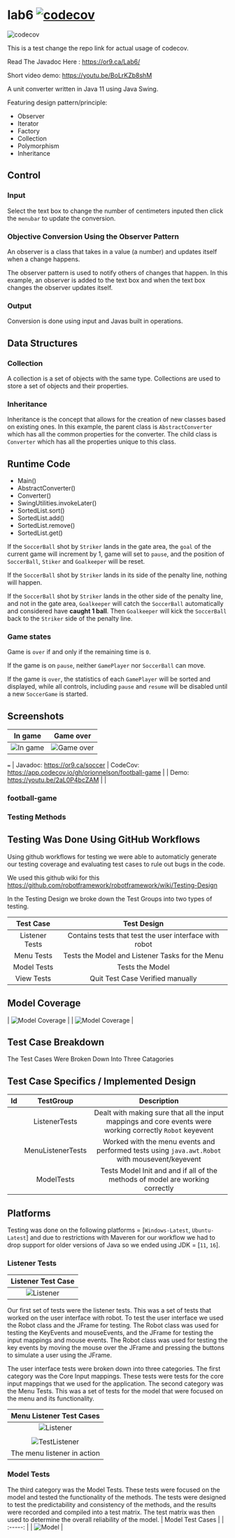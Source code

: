 # lab6 [![codecov](https://codecov.io/gh/orionnelson/lab6/branch/main/graph/badge.svg?token=dJEEOahZ8n)](https://codecov.io/gh/orionnelson/lab6/branch/main)

![codecov](https://codecov.io/gh/orionnelson/lab6/branch/main/graph/sunburst.svg?token=dJEEOahZ8n)

This is a test change the repo link for actual usage of codecov.

Read The Javadoc Here : https://or9.ca/Lab6/

Short video demo: https://youtu.be/BoLrKZb8shM


A unit converter written in Java 11 using Java Swing.

Featuring design pattern/principle:

* Observer
* Iterator
* Factory
* Collection
* Polymorphism
* Inheritance

## Control

### Input

Select the text box to change the number of centimeters inputed then click the `menubar` to update the conversion.


### Objective Conversion Using the Observer Pattern


An observer is a class that takes in a value (a number) and updates itself when a change happens.

The observer pattern is used to notify others of changes that happen. In this example, an observer is added to the text box and when the text box changes the observer updates itself.

### Output

Conversion is done using input and Javas built in operations.

## Data Structures

### Collection

A collection is a set of objects with the same type. Collections are used to store a set of objects and their properties.

### Inheritance

Inheritance is the concept that allows for the creation of new classes based on existing ones. In this example, the parent class is `AbstractConverter` which has all the common properties for the converter. The child class is `Converter` which has all the properties unique to this class.


## Runtime Code

* Main()
* AbstractConverter()
* Converter()
* SwingUtilities.invokeLater()
* SortedList.sort()
* SortedList.add()
* SortedList.remove()
* SortedList.get()

If the `SoccerBall` shot by `Striker` lands in the gate area, the `goal` of the current game will
increment by 1, game will set to `pause`, and the position of `SoccerBall`, `Stiker` and `Goalkeeper` will be reset.

If the `SoccerBall` shot by `Striker` lands in its side of the penalty line, nothing will happen.

If the `SoccerBall` shot by `Striker` lands in the other side of the penalty line, and not in the
gate area, `Goalkeeper` will catch the `SoccerBall` automatically and considered have **caught 1 ball**.
Then `Goalkeeper` will kick the `SoccerBall` back to the `Striker` side of the penalty line.

### Game states

Game is `over` if and only if the remaining time is `0`.

If the game is on `pause`, neither `GamePlayer` nor `SoccerBall` can move.

If the game is `over`, the statistics of each `GamePlayer` will be sorted and displayed, while all controls,
including `pause` and `resume` will be disabled until a new `SoccerGame` is started.

## Screenshots

| In game    | Game over   |
| :------------: | :----------: |
| ![In game](screenshots/in_game.png) | ![Game over](screenshots/game_over.png) |
`=`
| Javadoc: https://or9.ca/soccer | CodeCov: https://app.codecov.io/gh/orionnelson/football-game |
| Demo: https://youtu.be/2aL0P4bcZAM |                                                          |

### football-game 


### Testing Methods 
## Testing Was Done Using GitHub Workflows
Using github workflows for testing we were able to automaticly generate our testing coverage and evaluating test cases to rule out bugs in the code. 

We used this github wiki for this
https://github.com/robotframework/robotframework/wiki/Testing-Design

In the Testing Design we broke down the Test Groups into two types of testing.

| Test Case	 |		Test Design | 
| :--------: | :---------:  |
| Listener Tests	|		Contains tests that test the user interface with robot |
| Menu Tests		|		Tests the Model and Listener Tasks for the Menu |
| Model Tests		|	Tests the Model |
| View Tests |   Quit Test Case Verified manually |

## Model Coverage

| ![Model Coverage](https://or9.ca/soccer/testitems/model%20coverage.png) |
| ![Model Coverage](https://or9.ca/soccer/testitems/src%20model.png) |

## Test Case Breakdown
The Test Cases Were Broken Down Into Three Catagories
## Test Case Specifics / Implemented Design
|      Id        |  TestGroup   |   Description |
| :------------: | :----------: | :----------:  | 
|  | ListenerTests     |   Dealt with making sure that all the input mappings and core events were working correctly `Robot` keyevent    |
|  | MenuListenerTests |  Worked with the menu events and performed tests using `java.awt.Robot` with mousevent/keyevent                 | 
|  |   ModelTests     |  Tests Model Init and and if all of the methods of model are working correctly                                   |

## Platforms 

Testing was done on the following platforms = [`Windows-Latest`, `Ubuntu-Latest`] and due to restrictions with Maveren for our workflow we had to drop support for older versions of Java so we ended using JDK = [`11`, `16`].

### Listener Tests 
| Listener  Test Case                                           | 
| :-----:                                                       |
| ![Listener](https://or9.ca/soccer/testitems/TestListener.png) |

Our first set of tests were the listener tests. This was a set of tests that worked on the user interface with robot. To test the user interface we used the Robot class and the JFrame for testing. The Robot class was used for testing the KeyEvents and mouseEvents, and the JFrame for testing the input mappings and mouse events. The Robot class was used for testing the key events by moving the mouse over the JFrame and pressing the buttons to simulate a user using the JFrame.

The user interface tests were broken down into three categories. The first category was the Core Input mappings. These tests were tests for the core input mappings that we used for the application. The second category was the Menu Tests. This was a set of tests for the model that were focused on the menu and its functionality.

| Menu Listener Test Cases                                         | 
| :-----:                                                          |
| ![Listener](https://or9.ca/soccer/testitems/Menu%20Listener.png) |
|                                                           |
|   ![TestListener](https://user-images.githubusercontent.com/44347765/141044983-e7205133-b400-4a89-b2e6-3aab4695b453.gif)  |
|  The menu listener in action                                     |


### Model Tests 

The third category was the Model Tests. These tests were focused on the model and tested the functionality of the methods.  The tests were designed to test the predictability and consistency of the methods, and the results were recorded and compiled into a test matrix. The test matrix was then used to determine the overall reliability of the model.
| Model  Test Cases                                             | 
| :-----:                                                       |
| ![Model](https://or9.ca/soccer/testitems/TestModels.png) |




